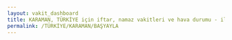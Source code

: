 ```yaml
---
layout: vakit_dashboard
title: KARAMAN, TÜRKİYE için iftar, namaz vakitleri ve hava durumu - ilçe/eyalet seç
permalink: /TÜRKİYE/KARAMAN/BAŞYAYLA
---
```


<script type="text/javascript">
  var GLOBAL_COUNTRY = 'TÜRKİYE';
  var GLOBAL_CITY = 'KARAMAN';
  var GLOBAL_STATE = 'BAŞYAYLA';
  var lat = 72;
  var lon = 21;
</script>
